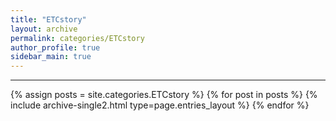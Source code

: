 ```yaml
---
title: "ETCstory"
layout: archive
permalink: categories/ETCstory
author_profile: true
sidebar_main: true
---
```


<!-- 공백이 포함되어 있는 카테고리 이름의 경우 site.categories['a b c'] 이런식으로! -->

***

{% assign posts = site.categories.ETCstory %}
{% for post in posts %} {% include archive-single2.html type=page.entries_layout %} {% endfor %}
